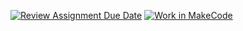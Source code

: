 [![Review Assignment Due Date](https://classroom.github.com/assets/deadline-readme-button-22041afd0340ce965d47ae6ef1cefeee28c7c493a6346c4f15d667ab976d596c.svg)](https://classroom.github.com/a/efxwBlh7)
[![Work in MakeCode](https://classroom.github.com/assets/work-in-make-code-8824cc13a1a3f34ffcd245c82f0ae96fdae6b7d554b6539aec3a03a70825519c.svg)](https://classroom.github.com/online_ide?assignment_repo_id=17591958&assignment_repo_type=AssignmentRepo)
